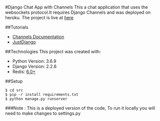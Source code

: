 #Django Chat App with Channels
This a chat application that uses the websockets protocol.It requires Django Channels and was deployed on heroku. The project is live at [here](https://livechatrooms.herokuapp.com/chat/)

##Tutorials
* [Channels Documentation](https://channels.readthedocs.io/en/latest/)
* [JustDjango](https://www.youtube.com/watch?v=Wv5jlmJs2sU)

##Technologies
This project was created with: 
* Python Version: 3.6.9
* Django Version: 2.2.6
* Redis: [6.0+](https://redis.io/download)


##Setup
```
$ cd src
$ pip -r install requirements.txt
$ python manage.py runserver

```

###Note : This is a deployed version of the code, To run it locally you will need to make changes to settings.py
